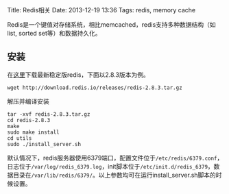 Title: Redis相关
Date: 2013-12-19 13:36
Tags: redis, memory cache

Redis是一个键值对存储系统，相比memcached，redis支持多种数据结构（如list, sorted set等）和数据持久化。

## 安装
在[这里](http://redis.io/download)下载最新稳定版redis，下面以2.8.3版本为例。

    wget http://download.redis.io/releases/redis-2.8.3.tar.gz

解压并编译安装

    tar -xvf redis-2.8.3.tar.gz
    cd redis-2.8.3
    make
    sudo make install
    cd utils
    sudo ./install_server.sh

默认情况下，redis服务器使用6379端口，配置文件位于`/etc/redis/6379.conf`，日志位于`/var/log/redis_6379.log`，init脚本位于`/etc/init.d/redis_6379`，数据目录在`/var/lib/redis/6379/`。以上参数均可在运行install_server.sh脚本的时候设置。

